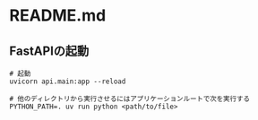 # README.md


## FastAPIの起動


```shell
# 起動
uvicorn api.main:app --reload

# 他のディレクトリから実行させるにはアプリケーションルートで次を実行する
PYTHON_PATH=. uv run python <path/to/file>
```
